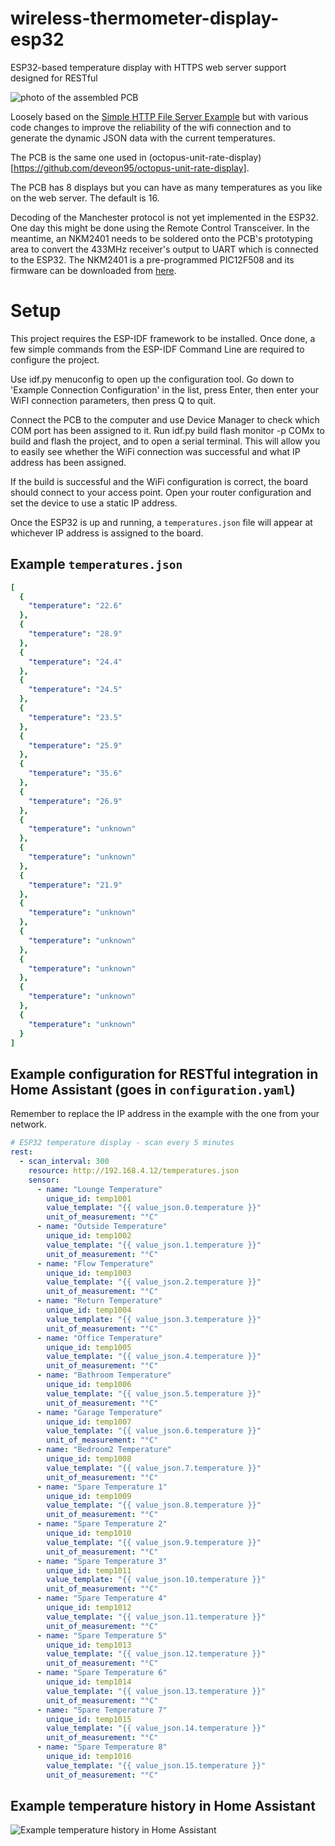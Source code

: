 # wireless-thermometer-display-esp32
ESP32-based temperature display with HTTPS web server support designed for RESTful

![photo of the assembled PCB](images/wireless-temperature-display.jpg)

Loosely based on the [Simple HTTP File Server Example](https://github.com/espressif/esp-idf/blob/master/examples/protocols/http_server/file_serving/README.md) but with various code changes to improve the reliability of the wifi connection and to generate the dynamic JSON data with the current temperatures.

The PCB is the same one used in (octopus-unit-rate-display)[https://github.com/deveon95/octopus-unit-rate-display].

The PCB has 8 displays but you can have as many temperatures as you like on the web server. The default is 16.

Decoding of the Manchester protocol is not yet implemented in the ESP32. One day this might be done using the Remote Control Transceiver. In the meantime, an NKM2401 needs to be soldered onto the PCB's prototyping area to convert the 433MHz receiver's output to UART which is connected to the ESP32. The NKM2401 is a pre-programmed PIC12F508 and its firmware can be downloaded from [here](https://picaxe.com/downloads/nkm2401.hex.txt).

# Setup

This project requires the ESP-IDF framework to be installed. Once done, a few simple commands from the ESP-IDF Command Line are required to configure the project.

Use idf.py menuconfig to open up the configuration tool. Go down to 'Example Connection Configuration' in the list, press Enter, then enter your WiFI connection parameters, then press Q to quit.

Connect the PCB to the computer and use Device Manager to check which COM port has been assigned to it. Run idf.py build flash monitor -p COMx to build and flash the project, and to open a serial terminal. This will allow you to easily see whether the WiFi connection was successful and what IP address has been assigned.

If the build is successful and the WiFi configuration is correct, the board should connect to your access point. Open your router configuration and set the device to use a static IP address.

Once the ESP32 is up and running, a `temperatures.json` file will appear at whichever IP address is assigned to the board.

## Example `temperatures.json`

```yaml
[
  {
    "temperature": "22.6"
  },
  {
    "temperature": "28.9"
  },
  {
    "temperature": "24.4"
  },
  {
    "temperature": "24.5"
  },
  {
    "temperature": "23.5"
  },
  {
    "temperature": "25.9"
  },
  {
    "temperature": "35.6"
  },
  {
    "temperature": "26.9"
  },
  {
    "temperature": "unknown"
  },
  {
    "temperature": "unknown"
  },
  {
    "temperature": "21.9"
  },
  {
    "temperature": "unknown"
  },
  {
    "temperature": "unknown"
  },
  {
    "temperature": "unknown"
  },
  {
    "temperature": "unknown"
  },
  {
    "temperature": "unknown"
  }
]
```

## Example configuration for RESTful integration in Home Assistant (goes in `configuration.yaml`)

Remember to replace the IP address in the example with the one from your network.

```yaml
# ESP32 temperature display - scan every 5 minutes
rest:
  - scan_interval: 300
    resource: http://192.168.4.12/temperatures.json
    sensor:
      - name: "Lounge Temperature"
        unique_id: temp1001
        value_template: "{{ value_json.0.temperature }}"
        unit_of_measurement: "°C"
      - name: "Outside Temperature"
        unique_id: temp1002
        value_template: "{{ value_json.1.temperature }}"
        unit_of_measurement: "°C"
      - name: "Flow Temperature"
        unique_id: temp1003
        value_template: "{{ value_json.2.temperature }}"
        unit_of_measurement: "°C"
      - name: "Return Temperature"
        unique_id: temp1004
        value_template: "{{ value_json.3.temperature }}"
        unit_of_measurement: "°C"
      - name: "Office Temperature"
        unique_id: temp1005
        value_template: "{{ value_json.4.temperature }}"
        unit_of_measurement: "°C"
      - name: "Bathroom Temperature"
        unique_id: temp1006
        value_template: "{{ value_json.5.temperature }}"
        unit_of_measurement: "°C"
      - name: "Garage Temperature"
        unique_id: temp1007
        value_template: "{{ value_json.6.temperature }}"
        unit_of_measurement: "°C"
      - name: "Bedroom2 Temperature"
        unique_id: temp1008
        value_template: "{{ value_json.7.temperature }}"
        unit_of_measurement: "°C"
      - name: "Spare Temperature 1"
        unique_id: temp1009
        value_template: "{{ value_json.8.temperature }}"
        unit_of_measurement: "°C"
      - name: "Spare Temperature 2"
        unique_id: temp1010
        value_template: "{{ value_json.9.temperature }}"
        unit_of_measurement: "°C"
      - name: "Spare Temperature 3"
        unique_id: temp1011
        value_template: "{{ value_json.10.temperature }}"
        unit_of_measurement: "°C"
      - name: "Spare Temperature 4"
        unique_id: temp1012
        value_template: "{{ value_json.11.temperature }}"
        unit_of_measurement: "°C"
      - name: "Spare Temperature 5"
        unique_id: temp1013
        value_template: "{{ value_json.12.temperature }}"
        unit_of_measurement: "°C"
      - name: "Spare Temperature 6"
        unique_id: temp1014
        value_template: "{{ value_json.13.temperature }}"
        unit_of_measurement: "°C"
      - name: "Spare Temperature 7"
        unique_id: temp1015
        value_template: "{{ value_json.14.temperature }}"
        unit_of_measurement: "°C"
      - name: "Spare Temperature 8"
        unique_id: temp1016
        value_template: "{{ value_json.15.temperature }}"
        unit_of_measurement: "°C"
```

## Example temperature history in Home Assistant

![Example temperature history in Home Assistant](images/ha-example-history.png)
